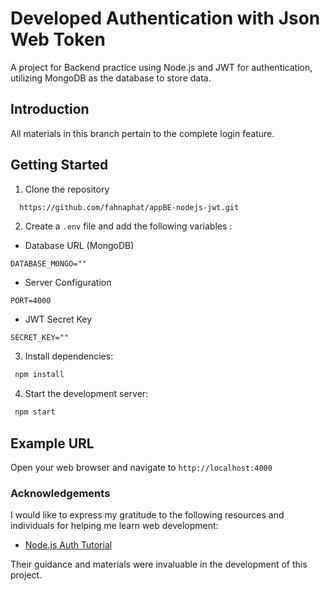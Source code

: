 # Developed Authentication with Json Web Token
A project for Backend practice using Node.js and JWT for authentication, utilizing MongoDB as the database to store data.

## Introduction
All materials in this branch pertain to the complete login feature.

## Getting Started

 1. Clone the repository
```sh 
  https://github.com/fahnaphat/appBE-nodejs-jwt.git 
  ```
 2. Create a `.env` file and add the following variables :
 - Database URL (MongoDB)
 ```
 DATABASE_MONGO=""
 ```
 - Server Configuration
 ```
 PORT=4000
 ```
 - JWT Secret Key
 ```
 SECRET_KEY=""
 ```

 3. Install dependencies:
```sh
 npm install
 ```

 4. Start the development server:
```sh
 npm start
 ```

## Example URL
Open your web browser and navigate to `http://localhost:4000`

### Acknowledgements
I would like to express my gratitude to the following resources and individuals for helping me learn web development: 
- [Node.js Auth Tutorial](https://youtube.com/playlist?list=PL4cUxeGkcC9iqqESP8335DA5cRFp8loyp&si=7H-MFutM9fYKZyaf)

Their guidance and materials were invaluable in the development of this project.
